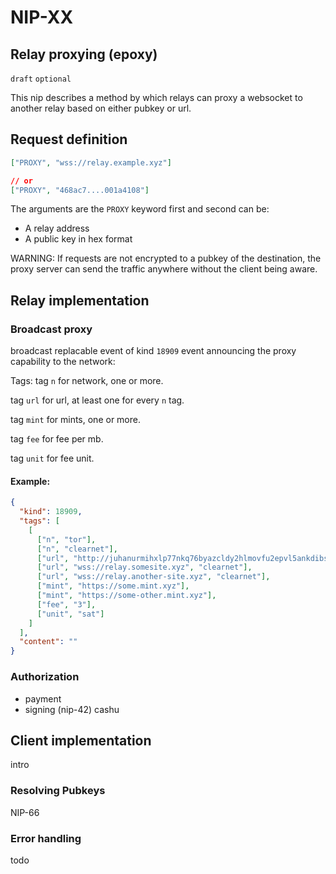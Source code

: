 NIP-XX
======

Relay proxying (epoxy)
-----------------------

`draft` `optional`

This nip describes a method by which relays can proxy a websocket to another relay based on either pubkey or url.

## Request definition
```json
["PROXY", "wss://relay.example.xyz"]

// or
["PROXY", "468ac7....001a4108"]
```

The arguments are the `PROXY` keyword first and second can be:
- A relay address
- A public key in hex format

WARNING:
If requests are not encrypted to a pubkey of the destination, the proxy server can send the traffic anywhere without the client being aware.


## Relay implementation
### Broadcast proxy

broadcast replacable event of kind `18909` event announcing the proxy capability to the network:

Tags:
tag `n` for network, one or more.

tag `url` for url, at least one for every `n` tag.

tag `mint` for mints, one or more.

tag `fee` for fee per mb.

tag `unit` for fee unit.

#### Example:
```json
{
  "kind": 18909,
  "tags": [
    [
      ["n", "tor"],
      ["n", "clearnet"],
      ["url", "http://juhanurmihxlp77nkq76byazcldy2hlmovfu2epvl5ankdibsot4csyd.onion/", "tor"],
      ["url", "wss://relay.somesite.xyz", "clearnet"],
      ["url", "wss://relay.another-site.xyz", "clearnet"],
      ["mint", "https://some.mint.xyz"],
      ["mint", "https://some-other.mint.xyz"],
      ["fee", "3"],
      ["unit", "sat"]
    ]
  ],
  "content": ""
}
```


### Authorization
- payment
- signing (nip-42)
cashu

## Client implementation
intro

### Resolving Pubkeys
NIP-66

### Error handling
todo